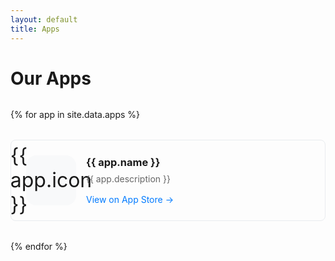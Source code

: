 ```yaml
---
layout: default
title: Apps
---
```


# Our Apps

<div class="apps-grid">
{% for app in site.data.apps %}
<div class="app-card">
  <div class="app-icon">{{ app.icon }}</div>
  <div class="app-info">
    <h3>{{ app.name }}</h3>
    <p>{{ app.description }}</p>
    <a href="{{ app.app_store_url }}">View on App Store →</a>
  </div>
</div>
{% endfor %}
</div>

<style>
.apps-grid {
  display: grid;
  gap: 2rem;
  margin-top: 2rem;
}

.app-card {
  display: flex;
  align-items: center;
  gap: 1rem;
  padding: 1.5rem;
  border: 1px solid #e9ecef;
  border-radius: 8px;
}

.app-icon {
  width: 80px;
  height: 80px;
  background: #f8f9fa;
  border-radius: 16px;
  display: flex;
  align-items: center;
  justify-content: center;
  font-size: 2rem;
  flex-shrink: 0;
}

.app-info {
  flex: 1;
}

.app-info h3 {
  margin: 0 0 0.5rem 0;
}

.app-info p {
  margin: 0 0 1rem 0;
  color: #666;
}

.app-info a {
  color: #007aff;
  text-decoration: none;
}
</style>